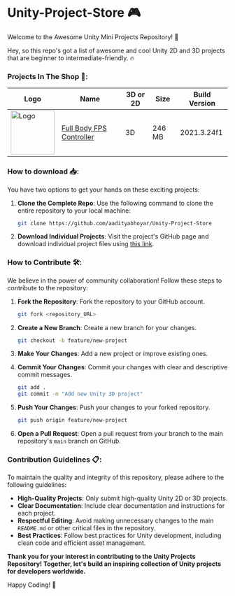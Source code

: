# Unity-Project-Store :video_game:

Welcome to the Awesome Unity Mini Projects Repository! 🚀

Hey, so this repo's got a list of awesome and cool Unity 2D and 3D projects that are beginner to intermediate-friendly. 🔥

### Projects In The Shop 🛒:
| Logo | Name | 3D or 2D | Size | Build Version |
|------|------|----------|------|---------------|
| <img src="https://github.com/aadityabhoyar/Unity-Project-Store/blob/main/Full%20Body%20FPS%20Controller/Project%20Media/LOGO.png" alt="Logo" width="100"/> | [Full Body FPS Controller](https://github.com/aadityabhoyar/Unity-Project-Store/tree/main/Full%20Body%20FPS%20Controller) | 3D | 246 MB | 2021.3.24f1 |

### How to download 📥:
You have two options to get your hands on these exciting projects:

1. **Clone the Complete Repo**: Use the following command to clone the entire repository to your local machine:

    ```bash
    git clone https://github.com/aadityabhoyar/Unity-Project-Store
    ```

2. **Download Individual Projects**: Visit the project's GitHub page and download individual project files using [this link](https://download-directory.github.io/).

### How to Contribute 🛠️:
We believe in the power of community collaboration! Follow these steps to contribute to the repository:

1. **Fork the Repository**: Fork the repository to your GitHub account.
    ```bash
    git fork <repository_URL>
    ```

2. **Create a New Branch**: Create a new branch for your changes.
    ```bash
    git checkout -b feature/new-project
    ```

3. **Make Your Changes**: Add a new project or improve existing ones.

4. **Commit Your Changes**: Commit your changes with clear and descriptive commit messages.
    ```bash
    git add .
    git commit -m "Add new Unity 3D project"
    ```

5. **Push Your Changes**: Push your changes to your forked repository.
    ```bash
    git push origin feature/new-project
    ```

6. **Open a Pull Request**: Open a pull request from your branch to the main repository's `main` branch on GitHub.

### Contribution Guidelines 📋:
To maintain the quality and integrity of this repository, please adhere to the following guidelines:

- **High-Quality Projects**: Only submit high-quality Unity 2D or 3D projects.
- **Clear Documentation**: Include clear documentation and instructions for each project.
- **Respectful Editing**: Avoid making unnecessary changes to the main `README.md` or other critical files in the repository.
- **Best Practices**: Follow best practices for Unity development, including clean code and efficient asset management.

**Thank you for your interest in contributing to the Unity Projects Repository! Together, let's build an inspiring collection of Unity projects for developers worldwide.**

Happy Coding! 🎉
